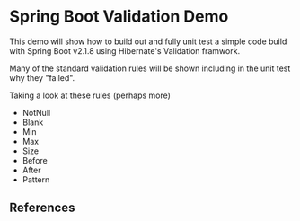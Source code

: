 # Spring Boot Validation Demo

This demo will show how to build out and fully unit test a simple code build with Spring Boot v2.1.8 using Hibernate's Validation framwork.

Many of the standard validation rules will be shown including in the unit test why they "failed".

Taking a look at these rules (perhaps more)

* NotNull
* Blank
* Min
* Max
* Size
* Before
* After
* Pattern

## References

[Spring Boot Actuator]: https://docs.spring.io/spring-boot/docs/2.1.8.RELEASE/reference/html/production-ready-enabling.html
[Customizing the Actuator]: https://memorynotfound.com/spring-boot-customize-actuator-info-endpoint-example-configuration/
[Injecting Git Info]: https://www.baeldung.com/spring-git-information
